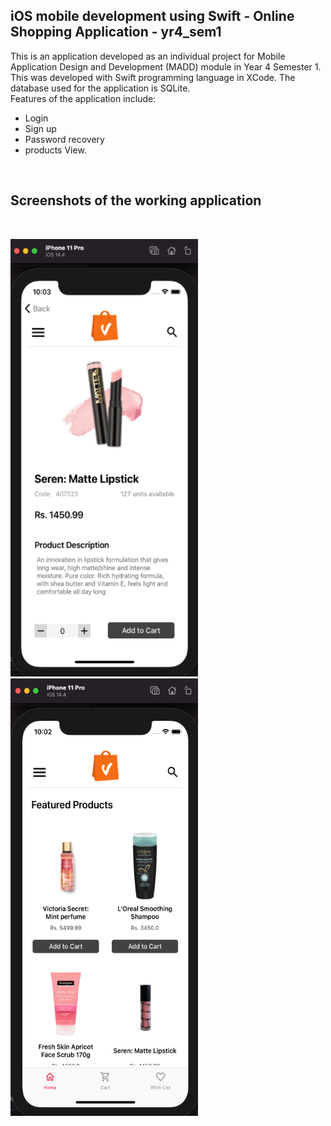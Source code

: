 ## iOS mobile development using Swift - Online Shopping Application - yr4_sem1
This is an application developed as an individual project for Mobile Application Design and Development (MADD) module in Year 4 Semester 1. This was developed with Swift programming language in XCode. The database used for the application is SQLite. <br/> 
Features of the application include:
* Login
* Sign up
* Password recovery
* products View. 

<br/>

## Screenshots of the working application

<br/>

<img src="/screenshots/product_view.png" alt="drawing" width="300" height="700"/>&nbsp;&nbsp;&nbsp;&nbsp;&nbsp;&nbsp;&nbsp;<img src="/screenshots/all_products.png" alt="drawing" width="300" height="700"/>
 

